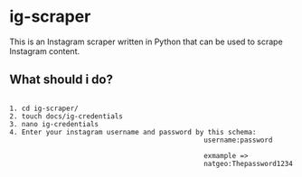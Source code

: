 # ig-scraper

This is an Instagram scraper written in Python that can be used to scrape Instagram content.

## What should i do?

`````

1. cd ig-scraper/
2. touch docs/ig-credentials
3. nano ig-credentials
4. Enter your instagram username and password by this schema:
                                                username:password
                                                
                                                exmample =>
                                                natgeo:Thepassword1234

`````
